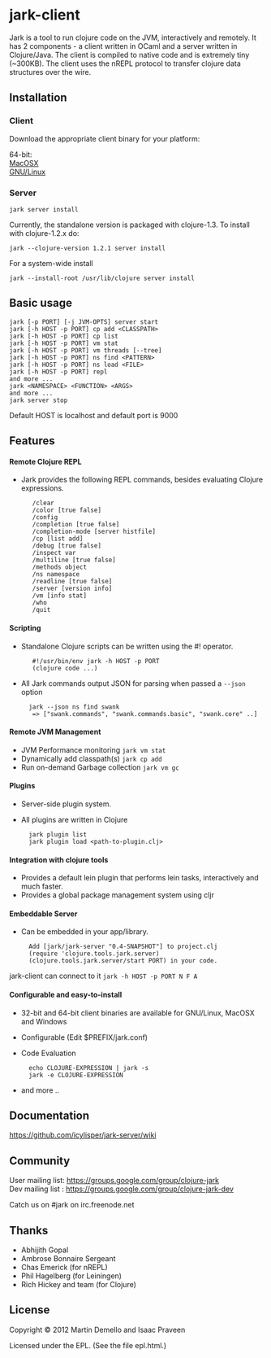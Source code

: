 
# jark-client

Jark is a tool to run clojure code on the JVM, interactively and remotely.
It has 2 components - a client written in OCaml and a server written in Clojure/Java. The client is compiled to native code and is extremely tiny (~300KB). 
The client uses the nREPL protocol to transfer clojure data structures over the wire. 


## Installation

### Client

Download the appropriate client binary for your platform:

64-bit:  
[MacOSX](https://github.com/downloads/icylisper/jark-client/jark-0.4-pre-x86_64_macosx.tar.gz)  
[GNU/Linux](https://github.com/downloads/icylisper/jark-client/jark-0.4-pre-x86_64_linux.tar.gz)  

### Server

    jark server install 

Currently, the standalone version is packaged with clojure-1.3. To install with clojure-1.2.x do:
           
    jark --clojure-version 1.2.1 server install

For a system-wide install

    jark --install-root /usr/lib/clojure server install 

## Basic usage

    jark [-p PORT] [-j JVM-OPTS] server start
    jark [-h HOST -p PORT] cp add <CLASSPATH>
    jark [-h HOST -p PORT] cp list
    jark [-h HOST -p PORT] vm stat
    jark [-h HOST -p PORT] vm threads [--tree]
    jark [-h HOST -p PORT] ns find <PATTERN>
    jark [-h HOST -p PORT] ns load <FILE>
    jark [-h HOST -p PORT] repl
    and more ...
    jark <NAMESPACE> <FUNCTION> <ARGS>
    and more ...
    jark server stop

Default HOST is localhost and default port is 9000

## Features

#### Remote Clojure REPL

* Jark provides the following REPL commands, besides evaluating Clojure expressions.

         /clear
         /color [true false]
         /config
         /completion [true false]
         /completion-mode [server histfile]
         /cp [list add]
         /debug [true false]
         /inspect var
         /multiline [true false]
         /methods object
         /ns namespace
         /readline [true false]
         /server [version info]
         /vm [info stat]
         /who
         /quit

#### Scripting 
* Standalone Clojure scripts can be written using the #! operator. 

         #!/usr/bin/env jark -h HOST -p PORT
         (clojure code ...)
        
* All Jark commands output JSON for parsing when passed a `--json` option

        jark --json ns find swank 
         => ["swank.commands", "swank.commands.basic", "swank.core" ..]

#### Remote JVM Management
* JVM Performance monitoring `jark vm stat`
* Dynamically add classpath(s) `jark cp add`
* Run on-demand Garbage collection `jark vm gc`

#### Plugins 
* Server-side plugin system. 
* All plugins are written in Clojure
  
        jark plugin list
        jark plugin load <path-to-plugin.clj>

#### Integration with clojure tools
* Provides a default lein plugin that performs lein tasks, interactively and much faster.
* Provides a global package management system using cljr

#### Embeddable Server
 
* Can be embedded in your app/library.

        Add [jark/jark-server "0.4-SNAPSHOT"] to project.clj 
        (require 'clojure.tools.jark.server)
        (clojure.tools.jark.server/start PORT) in your code. 

jark-client can connect to it `jark -h HOST -p PORT N F A`

#### Configurable and easy-to-install
* 32-bit and 64-bit client binaries are available for GNU/Linux, MacOSX and Windows
* Configurable (Edit $PREFIX/jark.conf)

* Code Evaluation
 
        echo CLOJURE-EXPRESSION | jark -s 
        jark -e CLOJURE-EXPRESSION        

* and more ..

## Documentation

https://github.com/icylisper/jark-server/wiki

## Community

User mailing list: https://groups.google.com/group/clojure-jark  
Dev mailing list : https://groups.google.com/group/clojure-jark-dev
    
Catch us on #jark on irc.freenode.net

## Thanks

* Abhijith Gopal
* Ambrose Bonnaire Sergeant
* Chas Emerick (for nREPL)
* Phil Hagelberg (for Leiningen)
* Rich Hickey and team (for Clojure)
    
## License

Copyright © 2012 Martin Demello and Isaac Praveen

Licensed under the EPL. (See the file epl.html.)
